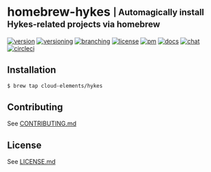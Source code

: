 # homebrew-hykes <sub><sup>| Automagically install Hykes-related projects via homebrew</sup></sub>
[![version](http://img.shields.io/badge/version-n/a-blue.svg)](#)
[![versioning](http://img.shields.io/badge/versioning-continous-blue.svg)](#)
[![branching](http://img.shields.io/badge/branching-github%20flow-blue.svg)](https://guides.github.com/introduction/flow/)
[![license](http://img.shields.io/badge/license-apache-blue.svg)](LICENSE.md)
[![pm](http://img.shields.io/badge/pm-zenhub-blue.svg)](https://www.zenhub.io)
[![docs](http://img.shields.io/badge/docs-repo-blue.svg)](https://github.com/cloud-elements/hykes-docs)
[![chat](http://img.shields.io/badge/chat-slack-blue.svg)](https://ce-success.herokuapp.com)
[![circleci](https://circleci.com/gh/cloud-elements/homebrew-hykes.svg?style=shield)](https://circleci.com/gh/cloud-elements/homebrew-hykes)

## Installation

```bash
$ brew tap cloud-elements/hykes
```

## Contributing

See [CONTRIBUTING.md](CONTRIBUTING.md)

## License

See [LICENSE.md](LICENSE.md)
